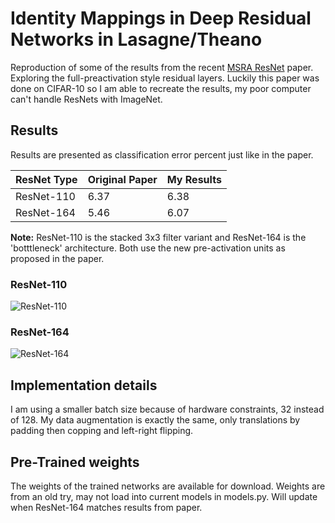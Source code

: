 # Identity Mappings in Deep Residual Networks in Lasagne/Theano

Reproduction of some of the results from the recent [MSRA ResNet](https://arxiv.org/abs/1603.05027) paper. Exploring the full-preactivation style residual layers. Luckily this paper was done on CIFAR-10 so I am able to recreate the results, my poor computer can't handle ResNets with ImageNet.

## Results

Results are presented as classification error percent just like in the paper.

| ResNet Type | Original Paper | My Results |
| -----------|-----------|----------- |
| ResNet-110 | 6.37 | 6.38 |
| ResNet-164 | 5.46 | 6.07 |

**Note:** ResNet-110 is the stacked 3x3 filter variant and ResNet-164 is the 'botttleneck' architecture. Both use the new pre-activation units as proposed in the paper.

### ResNet-110

![ResNet-110](http://i.imgur.com/Y7VrxOC.png)

### ResNet-164

![ResNet-164](http://i.imgur.com/Zg8fJvX.png)

## Implementation details

I am using a smaller batch size because of hardware constraints, 32 instead of 128. My data augmentation is exactly the same, only translations by padding then copping and left-right flipping.

## Pre-Trained weights

The weights of the trained networks are available for download. Weights are from an old try, may not load into current models in models.py. Will update when ResNet-164 matches results from paper.
